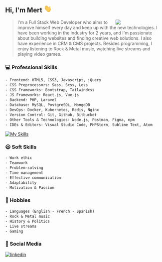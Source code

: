 ## Hi, I'm Mert <img src="https://raw.githubusercontent.com/ABSphreak/ABSphreak/master/gifs/Hi.gif" height="25px">

<img align="right" src="https://media2.giphy.com/media/zhYSVCirREeIZtONCI/giphy.gif" width='150'/>

>
>I'm a Full Stack Web Developer who aims to improve himself every day and keep up with the new technologies. I have been working in the industry for 2 years, and I'm passionate about building websites and finding creative web solutions. I also have experience in CRM & CMS projects. Besides programming, I enjoy listening to Rock & Metal music, watching live streams and playing video games.

### 💻 Professional Skills

    - Frontend: HTML5, CSS3, Javascript, jQuery
    - CSS Preprocessors: Sass, Scss, Less
    - CSS Frameworks: Bootstrap, Tailwindcss
    - JS Frameworks: React.js, Vue.js
    - Backend: PHP, Laravel
    - Database: MySQL, PostgreSQL, MongoDB
    - DevOps: Docker, Kubernetes, Redis, Nginx
    - Version Control: Git, Github, Bitbucket
    - Other Tools & Technologies: Node.js, Postman, Figma, npm
    - IDEs & Editors: Visual Studio Code, PHPStorm, Sublime Text, Atom

[![My Skills](https://skillicons.dev/icons?i=html,css,sass,less,bootstrap,tailwindcss,js,jquery,react,vue,nodejs,php,laravel,mysql,postgresql,mongodb,docker,kubernetes,redis,nginx,git,github,bitbucket,postman,figma,npm,vscode,phpstorm,sublime,atom)](https://skillicons.dev)


### 😃 Soft Skills

    - Work ethic
    - Teamwork
    - Problem-solving
    - Time management
    - Effective communication
    - Adaptability
    - Motivation & Passion

### 🎈 Hobbies

    - Languages (English - French - Spanish)
    - Rock & Metal music
    - History & Politics
    - Live streams
    - Gaming

### 📱 Social Media

[<img src='https://skillicons.dev/icons?i=linkedin' alt='linkedin' height='32'>](https://www.linkedin.com/in/mertbag/)